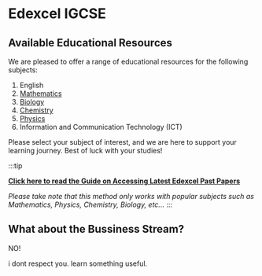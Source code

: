 # Edexcel IGCSE

## Available Educational Resources

We are pleased to offer a range of educational resources for the following subjects:

1. English
2. [Mathematics](mathematics)
3. [Biology](biology)
4. [Chemistry](chemistry)
5. [Physics](physics)
6. Information and Communication Technology (ICT)

Please select your subject of interest, and we are here to support your learning journey. Best of luck with your studies!


:::tip

**[Click here to read the Guide on Accessing Latest Edexcel Past Papers](/docs/tutorials/methods/how-to-access-latest-edexcel-past-papers)**

*Please take note that this method only works with popular subjects such as Mathematics, Physics, Chemistry, Biology, etc...*
:::


## What about the Bussiness Stream?

NO!

i dont respect you. learn something useful.




